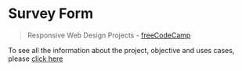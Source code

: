 # Survey Form

> Responsive Web Design Projects - [freeCodeCamp](https://www.freecodecamp.org/)

To see all the information about the project, objective and uses cases, please [click here](https://learn.freecodecamp.org/responsive-web-design/responsive-web-design-projects/build-a-survey-form)